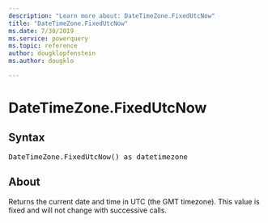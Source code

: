 ```yaml
---
description: "Learn more about: DateTimeZone.FixedUtcNow"
title: "DateTimeZone.FixedUtcNow"
ms.date: 7/30/2019
ms.service: powerquery
ms.topic: reference
author: dougklopfenstein
ms.author: dougklo

---
```

# DateTimeZone.FixedUtcNow

## Syntax

<pre>
DateTimeZone.FixedUtcNow() as datetimezone  
</pre>
  
## About  
Returns the current date and time in UTC (the GMT timezone). This value is fixed and will not change with successive calls. 
  
